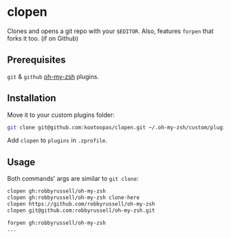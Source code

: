 clopen
======

Clones and opens a git repo with your `$EDITOR`. Also, features `forpen` that forks it too. (if on Github)


Prerequisites
-------------
`git` & `github` [oh-my-zsh](https://github.com/robbyrussell/oh-my-zsh) plugins.


Installation
------------
Move it to your custom plugins folder:
```bash
git clone git@github.com:kootoopas/clopen.git ~/.oh-my-zsh/custom/plugins/clopen
```

Add `clopen` to `plugins` in `.zprofile`.


Usage
-----
Both commands' args are similar to `git clone`:

```bash
clopen gh:robbyrussell/oh-my-zsh
clopen gh:robbyrussell/oh-my-zsh clone-here
clopen https://github.com/robbyrussell/oh-my-zsh
clopen git@github.com:robbyrussell/oh-my-zsh.git

forpen gh:robbyrussell/oh-my-zsh
...
```

